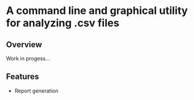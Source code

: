 # A command line and graphical utility for analyzing .csv files

## Overview
Work in progess...

## Features
- Report generation
